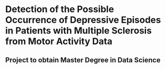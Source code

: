 # Detection of the Possible Occurrence of Depressive Episodes in Patients with Multiple Sclerosis from Motor Activity Data

## Project to obtain Master Degree in Data Science